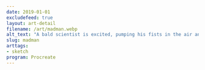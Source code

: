 ```yaml
---
date: 2019-01-01
excludefeed: true
layout: art-detail
filename: /art/madman.webp
alt_text: "A bald scientist is excited, pumping his fists in the air and smiling."
slug: madman
arttags:
- sketch
program: Procreate
---
```

